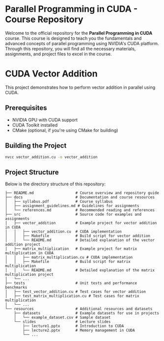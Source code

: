 # Parallel Programming in CUDA - Course Repository

Welcome to the official repository for the **Parallel Programming in CUDA** course. This course is designed to teach you the fundamentals and advanced concepts of parallel programming using NVIDIA's CUDA platform. Through this repository, you will find all the necessary materials, assignments, and project files to excel in the course.

# CUDA Vector Addition

This project demonstrates how to perform vector addition in parallel using CUDA.

## Prerequisites

- NVIDIA GPU with CUDA support
- CUDA Toolkit installed
- CMake (optional, if you're using CMake for building)

## Building the Project

```bash
nvcc vector_addition.cu -o vector_addition
```
## Project Structure

Below is the directory structure of this repository:

```plaintext
├── README.md                   # Course overview and repository guide
├── docs                        # Documentation and course resources
│   ├── syllabus.pdf            # Course syllabus
│   ├── assignment_guidelines.md # Guidelines for assignments
│   └── references.md           # Recommended reading and references
├── src                         # Source code for examples and assignments
│   ├── vector_addition         # Example project for vector addition in CUDA
│   │   ├── vector_addition.cu  # CUDA implementation
│   │   ├── Makefile            # Build script for vector addition
│   │   └── README.md           # Detailed explanation of the vector addition project
│   ├── matrix_multiplication   # Example project for matrix multiplication in CUDA
│   │   ├── matrix_multiplication.cu # CUDA implementation
│   │   ├── Makefile            # Build script for matrix multiplication
│   │   └── README.md           # Detailed explanation of the matrix multiplication project
│   └── ...
├── tests                       # Unit tests and performance benchmarks
│   ├── test_vector_addition.cu # Test cases for vector addition
│   ├── test_matrix_multiplication.cu # Test cases for matrix multiplication
│   └── ...
└── resources                   # Additional resources and datasets
    ├── datasets                # Example datasets for use in projects
    │   └── example_dataset.csv # Sample dataset
    └── slides                  # Lecture slides
        ├── lecture1.pptx       # Introduction to CUDA
        ├── lecture2.pptx       # Memory management in CUDA
        └── ...
```
